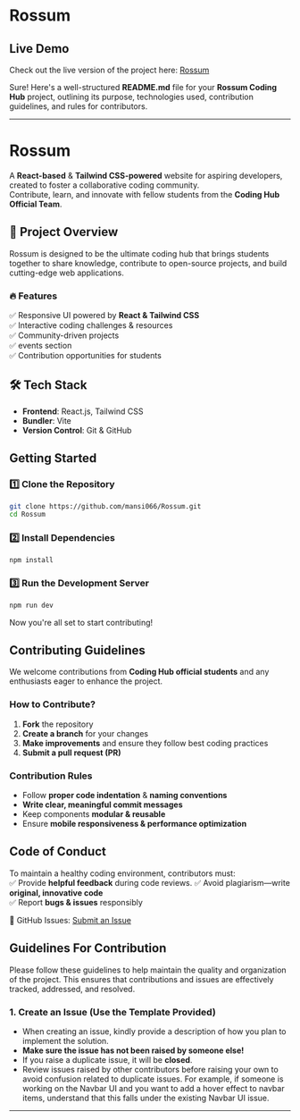 # Rossum

## Live Demo

Check out the live version of the project here: [Rossum](https://rossum-three.vercel.app/)

Sure! Here's a well-structured **README.md** file for your **Rossum Coding Hub** project, outlining its purpose, technologies used, contribution guidelines, and rules for contributors.

---

# Rossum  
A **React-based** & **Tailwind CSS-powered** website for aspiring developers, created to foster a collaborative coding community.  
Contribute, learn, and innovate with fellow students from the **Coding Hub Official Team**.

## 🚀 Project Overview  
Rossum is designed to be the ultimate coding hub that brings students together to share knowledge, contribute to open-source projects, and build cutting-edge web applications.

### 🔥 Features  
✅ Responsive UI powered by **React & Tailwind CSS**  
✅ Interactive coding challenges & resources  
✅ Community-driven projects  
✅ events section  
✅ Contribution opportunities for students  

## 🛠️ Tech Stack  
- **Frontend**: React.js, Tailwind CSS  
- **Bundler**: Vite  
- **Version Control**: Git & GitHub  

##  Getting Started  

### **1️⃣ Clone the Repository**  
```sh
git clone https://github.com/mansi066/Rossum.git
cd Rossum
```

### **2️⃣ Install Dependencies**  
```sh
npm install
```

### **3️⃣ Run the Development Server**  
```sh
npm run dev
```

Now you're all set to start contributing! 

## Contributing Guidelines  
We welcome contributions from **Coding Hub official students** and any enthusiasts eager to enhance the project.

### **How to Contribute?**  
1. **Fork** the repository  
2. **Create a branch** for your changes  
3. **Make improvements** and ensure they follow best coding practices  
4. **Submit a pull request (PR)**  

### **Contribution Rules**  
- Follow **proper code indentation** & **naming conventions**  
- **Write clear, meaningful commit messages**  
- Keep components **modular & reusable**  
- Ensure **mobile responsiveness & performance optimization**  

##  Code of Conduct  
To maintain a healthy coding environment, contributors must:  
✅ Provide **helpful feedback** during code reviews.
✅ Avoid plagiarism—write **original, innovative code**  
✅ Report **bugs & issues** responsibly


🔗 GitHub Issues: [Submit an Issue](https://github.com/mansi066/Rossum/issues)  


## Guidelines For Contribution

Please follow these guidelines to help maintain the quality and organization of the project. This ensures that contributions and issues are effectively tracked, addressed, and resolved.

### 1. Create an Issue (Use the Template Provided)
- When creating an issue, kindly provide a description of how you plan to implement the solution.
- **Make sure the issue has not been raised by someone else!**
- If you raise a duplicate issue, it will be **closed**.
- Review issues raised by other contributors before raising your own to avoid confusion related to duplicate issues. For example, if someone is working on the Navbar UI and you want to add a hover effect to navbar items, understand that this falls under the existing Navbar UI issue.


---

